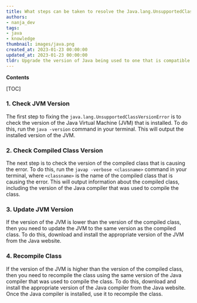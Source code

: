 ```yaml
---
title: What steps can be taken to resolve the Java.lang.UnsupportedClassVersionError `unsupported major.minor version` error?
authors:
- nanja_dev
tags:
- java
- knowledge
thumbnail: images/java.png
created_at: 2023-01-23 00:00:00
updated_at: 2023-01-23 00:00:00
tldr: Upgrade the version of Java being used to one that is compatible with the class version.
---
```


**Contents**

[TOC]

### 1. Check JVM Version

The first step to fixing the `java.lang.UnsupportedClassVersionError` is to check the version of the Java Virtual Machine (JVM) that is installed. To do this, run the `java -version` command in your terminal. This will output the installed version of the JVM.

### 2. Check Compiled Class Version

The next step is to check the version of the compiled class that is causing the error. To do this, run the `javap -verbose <classname>` command in your terminal, where `<classname>` is the name of the compiled class that is causing the error. This will output information about the compiled class, including the version of the Java compiler that was used to compile the class.

### 3. Update JVM Version

If the version of the JVM is lower than the version of the compiled class, then you need to update the JVM to the same version as the compiled class. To do this, download and install the appropriate version of the JVM from the Java website.

### 4. Recompile Class

If the version of the JVM is higher than the version of the compiled class, then you need to recompile the class using the same version of the Java compiler that was used to compile the class. To do this, download and install the appropriate version of the Java compiler from the Java website. Once the Java compiler is installed, use it to recompile the class.
